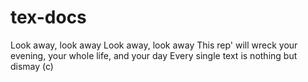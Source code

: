 # tex-docs
Look away, look away 
Look away, look away 
This rep' will wreck your evening, your whole life, and your day 
Every single text is nothing but dismay (c)
